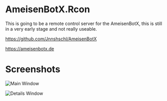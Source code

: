 # AmeisenBotX.Rcon

This is going to be a remote control server for the AmeisenBotX, this is still in a very early stage and not really useable.

https://github.com/Jnnshschl/AmeisenBotX

https://ameisenbotx.de

# Screenshots

![Main Window](https://github.com/Jnnshschl/AmeisenBotX.Rcon/raw/master/AmeisenBotX.Rcon/img/mainscreen.PNG "Main Window")

![Details Window](https://github.com/Jnnshschl/AmeisenBotX.Rcon/raw/master/AmeisenBotX.Rcon/img/details.PNG "Details Window")
